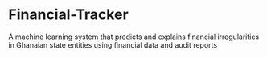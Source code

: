 # Financial-Tracker
A machine learning system that predicts and explains financial irregularities in Ghanaian state entities using financial data and audit reports  
